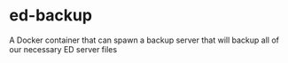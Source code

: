 # ed-backup
A Docker container that can spawn a backup server that will backup all of our necessary ED server files
